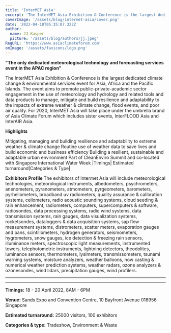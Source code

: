 ```yaml
---
title: 'InterMET Asia'
excerpt: 'The InterMET Asia Exhibition & Conference is the largest dedicated climate change & environmental services event for Asia, Africa and the Pacific Islands. The event aims to promote public-private-academic sector engagement in the use of meteorology and hydrology and related tools and data products to manage, mitigate and build resilience and adaptability to the impacts of extreme weather & climate change, flood events, and poor air quality. For 2020, InterMET Asia will take place under the umbrella brand of Asia Climate Forum which includes sister events, InterFLOOD Asia and InterAIR Asia.'
coverImage: '/assets/blog/intermet-asia/cover.png'
date: '2022-04-18T05:35:07.322Z'
author:
  name: JJ Kasper
  picture: '/assets/blog/authors/jj.jpeg'
RegURL: 'https://www.asiaclimateforum.com'
omImage: '/assets/favicons/logo.png'
---
```


**"The only dedicated meteorological technology and forecasting services event in the APAC region"**

The InterMET Asia Exhibition & Conference is the largest dedicated climate change & environmental services event for Asia, Africa and the Pacific Islands. The event aims to promote public-private-academic sector engagement in the use of meteorology and hydrology and related tools and data products to manage, mitigate and build resilience and adaptability to the impacts of extreme weather & climate change, flood events, and poor air quality. For 2020, InterMET Asia will take place under the umbrella brand of Asia Climate Forum which includes sister events, InterFLOOD Asia and InterAIR Asia.

**Highlights**

Mitigating, managing and building resilience and adaptability to extreme weather & climate change
Routine use of weather data to save lives and build economic and business efficiency
Building a resilient, sustainable and adaptable urban environment
Part of CleanEnviro Summit and co-located with Singapore International Water Week
|Timings| Estimated turnaround|Categories & Type|

**Exhibitors Profile**
The exhibitors of Intermet Asia will include meteorological technologies, meteorological instruments, albedometers, psychrometers, anenometers, pyranometers, atmometers, pyrgeometers, barometers, pyrheliometers, broadband uv radiometers, quality assurance & calibration systems, ceilometers, radio acoustic sounding systems, cloud seeding & rain enhancement, radiometers, computers, supercomputers & software, radiosondes, data processing systems, radio wind systems, data transmission systems, rain gauges, data visualization systems, rocketsondes, dataloggers & data acquisition systems, sap flow measurement systems, distrometers, scatter meters, evaporation gauges and pans, scintillometers, hydrogen generators, seismometers, hygrometers, snow gauges, ice detection & freezing rain sensors, illuminance meters, spectroscopic light measurements, instrumented towers, telephotometric instruments, lightning detectors, theodolites, luminance sensors, thermometers, lysimeters, transmissometers, tsunami warning systems, moisture analyzers, weather balloons, now casting & numerical weather prediction systems, weather radars, ozone analyzers & ozonesondes, wind lidars, precipitation gauges, wind profilers.

---

---

**Timings:**
18 - 20 April 2022, 8AM - 6PM

**Venue:**
Sands Expo and Convention Centre, 10 Bayfront Avenue 018956 Singapore

**Estimated turnaround:**
25000 visitors, 100 exhibitors

**Categories & type:**
Tradeshow, Environment & Waste
